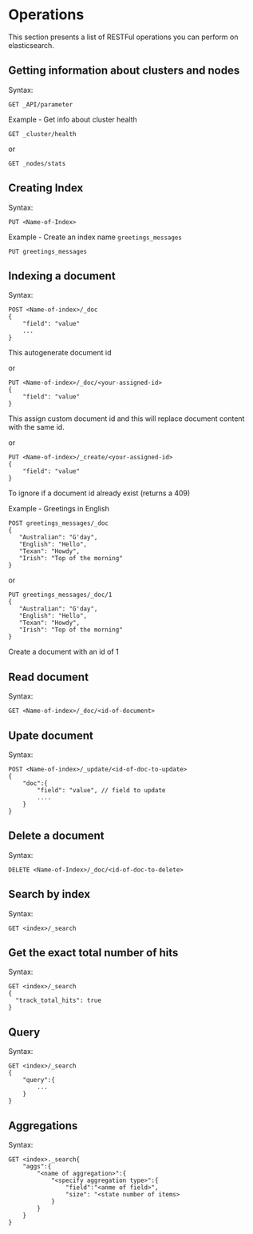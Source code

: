 # Operations

This section presents a list of RESTFul operations you can perform on elasticsearch.

## Getting information about clusters and nodes

Syntax:

```
GET _API/parameter
```

Example - Get info about cluster health

```
GET _cluster/health
```

or

```
GET _nodes/stats
```

## Creating Index

Syntax:

```
PUT <Name-of-Index>
```

Example - Create an index name `greetings_messages`

```
PUT greetings_messages
```

## Indexing a document

Syntax:

```
POST <Name-of-index>/_doc
{
    "field": "value"
    ...
}
```

This autogenerate document id

or 

```
PUT <Name-of-index>/_doc/<your-assigned-id>
{
    "field": "value"
}
```
This assign custom document id and this will replace document content with the same id.

or

```
PUT <Name-of-index>/_create/<your-assigned-id>
{
    "field": "value"
}
```

To ignore if a document id already exist (returns a 409)

Example - Greetings in English

```
POST greetings_messages/_doc
{
   "Australian": "G'day",
   "English": "Hello",
   "Texan": "Howdy",
   "Irish": "Top of the morning"
}
```
or

```
PUT greetings_messages/_doc/1
{
   "Australian": "G'day",
   "English": "Hello",
   "Texan": "Howdy",
   "Irish": "Top of the morning"
}
```

Create a document with an id of 1

## Read document

Syntax:

```
GET <Name-of-index>/_doc/<id-of-document>
```

## Upate document

Syntax:

```
POST <Name-of-index>/_update/<id-of-doc-to-update>
{
    "doc":{
        "field": "value", // field to update
        ....
    }
}
```

## Delete a document

Syntax:

```
DELETE <Name-of-Index>/_doc/<id-of-doc-to-delete>
```

## Search by index

Syntax:

```
GET <index>/_search
```

## Get the exact total number of hits

Syntax:

```
GET <index>/_search
{
  "track_total_hits": true
}
```

## Query

Syntax:

```
GET <index>/_search
{
    "query":{
        ...
    }
}
```

## Aggregations

Syntax:

```
GET <index>._search{
    "aggs":{
        "<name of aggregation>":{
            "<specify aggregation type>":{
                "field":"<anme of field>",
                "size": "<state number of items>
            }
        }
    }
}
```